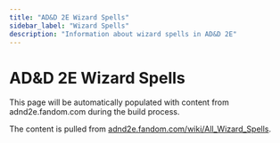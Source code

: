 ```yaml
---
title: "AD&D 2E Wizard Spells"
sidebar_label: "Wizard Spells"
description: "Information about wizard spells in AD&D 2E"
---
```


# AD&D 2E Wizard Spells

This page will be automatically populated with content from adnd2e.fandom.com during the build process.

The content is pulled from [adnd2e.fandom.com/wiki/All_Wizard_Spells](https://adnd2e.fandom.com/wiki/All_Wizard_Spells).
